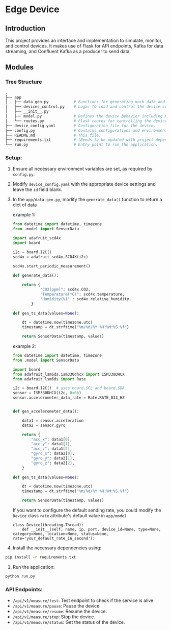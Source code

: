 # Edge Device

## Introduction

This project provides an interface and implementation to simulate, monitor, and control devices. It makes use of Flask for API endpoints, Kafka for data streaming, and Confluent Kafka as a producer to send data.

## Modules
### Tree Structure
```bash
.
├── app
│   ├── data_gen.py           # Functions for generating mock data and timestamps.
│   ├── devices_control.py    # Logic to load and control the device configuration.
│   ├── __init__.py
│   ├── model.py              # Defines the device behavior including Kafka data sending.
│   └── routes.py             # Flask routes for controlling the device.
├── device_config.yaml        # Configuration file for the device.
├── config.py                 # Contains configurations and environment variables retrievals.
├── README.md                 # This file.
├── requirements.txt          # (Needs to be updated with project dependencies.)
└── run.py                    # Entry point to run the application.
```

### Setup:

1. Ensure all necessary environment variables are set, as required by `config.py`. 

2. Modify `device_config.yaml` with the appropriate device settings and leave the `id` field blank.

3. In the `app/data_gen.py`, modify the `generate_data()` function to return a dict of data

   example 1:

   ``` python
   from datetime import datetime, timezone
   from .model import SensorData
   
   import adafruit_scd4x
   import board
   
   i2c = board.I2C()
   scd4x = adafruit_scd4x.SCD4X(i2c)
   
   scd4x.start_periodic_measurement()
   
   def generate_data():
       
       return {
               "CO2(ppm)": scd4x.CO2,
               "Temperature(*C)": scd4x.temperature,
               "Humidity(%)" : scd4x.relative_humidity
           }
       
   def gen_ts_data(values=None):
   
       dt = datetime.now(timezone.utc)
       timestamp = dt.strftime("%m/%d/%Y %H:%M:%S.%f")
   
       return SensorData(timestamp, values)
   ```

   example 2:

   ``` python
   from datetime import datetime, timezone
   from .model import SensorData
   
   import board
   from adafruit_lsm6ds.ism330dhcx import ISM330DHCX
   from adafruit_lsm6ds import Rate
   
   i2c = board.I2C()  # uses board.SCL and board.SDA
   sensor = ISM330DHCX(i2c, 0x6b)
   sensor.accelerometer_data_rate = Rate.RATE_833_HZ
   
   
   def gen_accelerometer_data():
   
       data1 = sensor.acceleration
       data2 = sensor.gyro
   
       return {
           "acc_x": data1[0],
           "acc_y": data1[1],
           "acc_z": data1[2],
           "gyro_x": data2[0],
           "gyro_y": data2[1],
           "gyro_z": data2[2],
       }
       
   def gen_ts_data(values=None):
   
       dt = datetime.now(timezone.utc)
       timestamp = dt.strftime("%m/%d/%Y %H:%M:%S.%f")
   
       return SensorData(timestamp, values)
   ```

   If you want to configure the default sending rate, you could modify the `Device` class  `rate` attribute's default value in `app/model`

   ``` python3
   class Device(threading.Thread):
       def __init__(self, name, ip, port, device_id=None, type=None, category=None, location=None, status=None, rate='your_default_rate_in_second'):
   ```

   

4. Install the necessary dependencies using:

```bash
pip install -r requirements.txt
```

1. Run the application:

```bash
python run.py
```

### API Endpoints:

- `/api/v1/measure/test`: Test endpoint to check if the service is alive
- `/api/v1/measure/pause`: Pause the device.
- `/api/v1/measure/resume`: Resume the device.
- `/api/v1/measure/stop`: Stop the device.
- `/api/v1/measure/status`: Get the status of the device.
